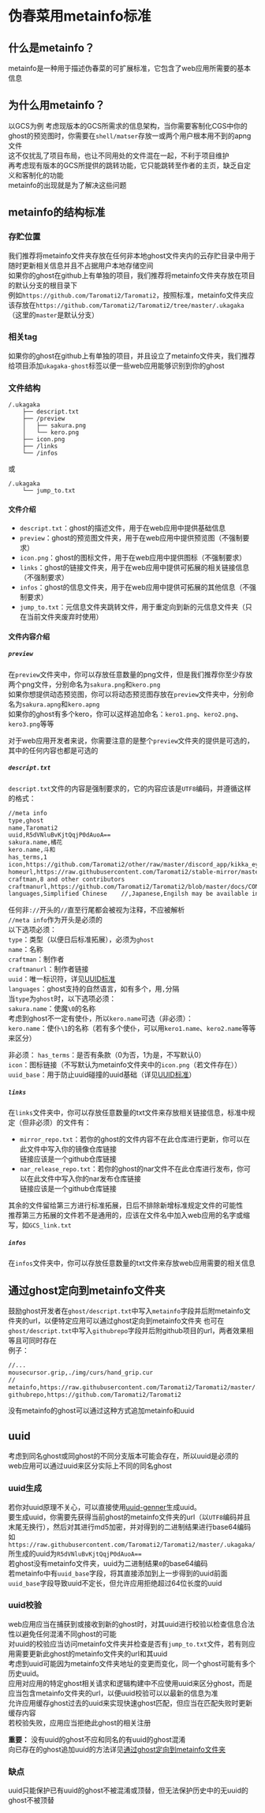 # 伪春菜用metainfo标准  

## 什么是metainfo？  

metainfo是一种用于描述伪春菜的可扩展标准，它包含了web应用所需要的基本信息  

## 为什么用metainfo？  

以GCS为例
考虑现版本的GCS所需求的信息架构，当你需要客制化CGS中你的ghost的预览图时，你需要在`shell/matser`存放一或两个用户根本用不到的apng文件  
这不仅扰乱了项目布局，也让不同用处的文件混在一起，不利于项目维护  
再考虑现有版本的GCS所提供的跳转功能，它只能跳转至作者的主页，缺乏自定义和客制化的功能  
metainfo的出现就是为了解决这些问题  

## metainfo的结构标准  

### 存贮位置  

我们推荐将metainfo文件夹存放在任何非本地ghost文件夹内的云存贮目录中用于随时更新相关信息并且不占据用户本地存储空间  
如果你的ghost在github上有单独的项目，我们推荐将metainfo文件夹存放在项目的默认分支的根目录下  
例如`https://github.com/Taromati2/Taromati2`，按照标准，metainfo文件夹应该存放在`https://github.com/Taromati2/Taromati2/tree/master/.ukagaka`（这里的`master`是默认分支）  

### 相关tag  

如果你的ghost在github上有单独的项目，并且设立了metainfo文件夹，我们推荐给项目添加`ukagaka-ghost`标签以便一些web应用能够识别到你的ghost  

### 文件结构  

```filetree
/.ukagaka
    ├── descript.txt
    ├── /preview
    │   ├── sakura.png
    │   └── kero.png
    ├── icon.png
    ├── /links
    └── /infos
```

或

```filetree
/.ukagaka
    └── jump_to.txt
```

#### 文件介绍  

- `descript.txt`：ghost的描述文件，用于在web应用中提供基础信息  
- `preview`：ghost的预览图文件夹，用于在web应用中提供预览图（不强制要求）  
- `icon.png`：ghost的图标文件，用于在web应用中提供图标（不强制要求）  
- `links`：ghost的链接文件夹，用于在web应用中提供可拓展的相关链接信息（不强制要求）
- `infos`：ghost的信息文件夹，用于在web应用中提供可拓展的其他信息（不强制要求）
- `jump_to.txt`：元信息文件夹跳转文件，用于重定向到新的元信息文件夹（只在当前文件夹废弃时使用）  

#### 文件内容介绍

##### `preview`

在`preview`文件夹中，你可以存放任意数量的png文件，但是我们推荐你至少存放两个png文件，分别命名为`sakura.png`和`kero.png`  
如果你想提供动态预览图，你可以将动态预览图存放在`preview`文件夹中，分别命名为`sakura.apng`和`kero.apng`  
如果你的ghost有多个kero，你可以这样追加命名：`kero1.png`、`kero2.png`、`kero3.png`等等  

对于web应用开发者来说，你需要注意的是整个`preview`文件夹的提供是可选的，其中的任何内容也都是可选的  

##### `descript.txt`

`descript.txt`文件的内容是强制要求的，它的内容应该是`UTF8`编码，并遵循这样的格式：  

```txt
//meta info
type,ghost
name,Taromati2
uuid,R5dVNluBvKjtQqjP0dAuoA==
sakura.name,橘花
kero.name,斗和
has_terms,1
icon,https://github.com/Taromati2/other/raw/master/discord_app/kikka_eye_open.png
homeurl,https://raw.githubusercontent.com/Taromati2/stable-mirror/master/Taromati2/
craftman,8 and other contributors
craftmanurl,https://github.com/Taromati2/Taromati2/blob/master/docs/CONTRIBUTORS.md
languages,Simplified Chinese	//,Japanese,Engilsh may be available in future
```

任何非`://`开头的`//`直至行尾都会被视为注释，不应被解析  
`//meta info`作为开头是必须的  
以下选项必须：  
`type`：类型（以便日后标准拓展），必须为`ghost`  
`name`：名称  
`craftman`：制作者  
`craftmanurl`：制作者链接  
`uuid`：唯一标识符，详见[UUID标准](#uuid)  
`languages`：ghost支持的自然语言，如有多个，用`,`分隔  
当`type`为`ghost`时，以下选项必须：  
`sakura.name`：使魔`\0`的名称  
考虑到ghost不一定有使仆，所以`kero.name`可选（非必须）：  
`kero.name`：使仆`\1`的名称（若有多个使仆，可以用`kero1.name`、`kero2.name`等等来区分）  

非必须：
`has_terms`：是否有条款（0为否，1为是，不写默认0）  
`icon`：图标链接（不写默认为metainfo文件夹中的`icon.png`（若文件存在））  
`uuid_base`：用于防止uuid碰撞的uuid基础（详见[UUID标准](#uuid)）  

##### `links`

在`links`文件夹中，你可以存放任意数量的txt文件来存放相关链接信息，标准中规定（但非必须）的文件有：

- `mirror_repo.txt`：若你的ghost的文件内容不在此仓库进行更新，你可以在此文件中写入你的镜像仓库链接  
  链接应该是一个github仓库链接  
- `nar_release_repo.txt`：若你的ghost的nar文件不在此仓库进行发布，你可以在此文件中写入你的nar发布仓库链接  
  链接应该是一个github仓库链接

其余的文件留给第三方进行标准拓展，日后不排除新增标准规定文件的可能性  
推荐第三方拓展的文件若不是通用的，应该在文件名中加入web应用的名字或缩写，如`GCS_link.txt`

##### `infos`

在`infos`文件夹中，你可以存放任意数量的txt文件来存放web应用需要的相关信息  

## 通过ghost定向到metainfo文件夹  

鼓励ghost开发者在`ghost/descript.txt`中写入`metainfo`字段并后附metainfo文件夹的url，以便特定应用可以通过ghost定向到metainfo文件夹
也可在`ghost/descript.txt`中写入`githubrepo`字段并后附github项目的url，两者效果相等且可同时存在  
例子：

```txt
//...
mousecursor.grip,./img/curs/hand_grip.cur
//
metainfo,https://raw.githubusercontent.com/Taromati2/Taromati2/master/.ukagaka/
githubrepo,https://github.com/Taromati2/Taromati2
```

没有metainfo的ghost可以通过这种方式追加metainfo和uuid  

## uuid

考虑到同名ghost或同ghost的不同分支版本可能会存在，所以uuid是必须的  
web应用可以通过uuid来区分实际上不同的同名ghost  

### uuid生成  

若你对uuid原理不关心，可以直接使用[uuid-genner](https://github.com/ukatech/metainfo-standard/tree/master/uuid-genner)生成uuid。  
要生成uuid，你需要先获得当前ghost的metainfo文件夹的url（以`UTF8`编码并且末尾无换行），然后对其进行md5加密，并对得到的二进制结果进行base64编码  
如`https://raw.githubusercontent.com/Taromati2/Taromati2/master/.ukagaka/`所生成的uuid为`R5dVNluBvKjtQqjP0dAuoA==`  
若ghost没有metainfo文件夹，uuid为二进制结果`0`的base64编码  
若metainfo中有`uuid_base`字段，将其直接添加到上一步得到的uuid前面  
`uuid_base`字段导致uuid不定长，但允许应用拒绝超过64位长度的uuid  

### uuid校验  

web应用应当在捕获到或接收到新的ghost时，对其uuid进行校验以检查信息合法性以避免任何混淆不同ghost的可能  
对uuid的校验应当访问metainfo文件夹并检查是否有`jump_to.txt`文件，若有则应用需要更新此ghost的metainfo文件夹的url和其uuid  
考虑到uuid可能因为metainfo文件夹地址的变更而变化，同一个ghost可能有多个历史uuid。  
应用对应用的特定ghost相关请求和逻辑构建中不应使用uuid来区分ghost，而是应当包含metainfo文件夹的url，以便uuid校验可以以最新的信息为准  
允许应用缓存ghost过去的uuid来实现快速ghost匹配，但应当在匹配失败时更新缓存内容  
若校验失败，应用应当拒绝此ghost的相关注册  

**重要：** 没有uuid的ghost不应和同名的有uuid的ghost混淆  
向已存在的ghost追加uuid的方法详见[通过ghost定向到metainfo文件夹](#通过ghost定向到metainfo文件夹)  

### 缺点

uuid只能保护已有uuid的ghost不被混淆或顶替，但无法保护历史中的无uuid的ghost不被顶替  
